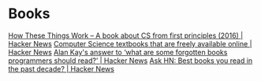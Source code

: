# Books

[How These Things Work – A book about CS from first principles (2016) | Hacker News](https://news.ycombinator.com/item?id=22346349)
[Computer Science textbooks that are freely available online | Hacker News](https://news.ycombinator.com/item?id=25572852)
[Alan Kay's answer to ‘what are some forgotten books programmers should read?’ | Hacker News](https://news.ycombinator.com/item?id=20653453)
[Ask HN: Best books you read in the past decade? | Hacker News](https://news.ycombinator.com/item?id=21900498)
